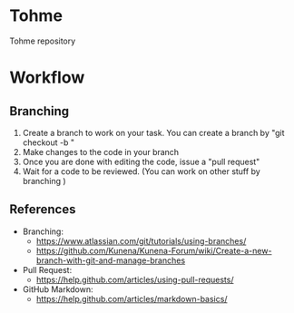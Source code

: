 Tohme
=====
Tohme repository

# Workflow
## Branching
1. Create a branch to work on your task. You can create a branch by "git checkout -b <branch-name>"
2. Make changes to the code in your branch
3. Once you are done with editing the code, issue a "pull request"
4. Wait for a code to be reviewed. (You can work on other stuff by branching )

## References
* Branching:
  * https://www.atlassian.com/git/tutorials/using-branches/
  * https://github.com/Kunena/Kunena-Forum/wiki/Create-a-new-branch-with-git-and-manage-branches
* Pull Request:
  * https://help.github.com/articles/using-pull-requests/
* GitHub Markdown:
  * https://help.github.com/articles/markdown-basics/
